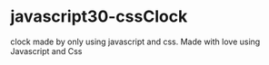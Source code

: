 # javascript30-cssClock
clock made by only using javascript and css. Made with love using Javascript and Css
